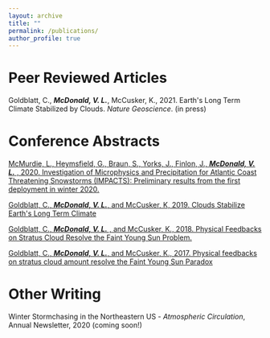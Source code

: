 ```yaml
---
layout: archive
title: ""
permalink: /publications/
author_profile: true
---
```


Peer Reviewed Articles
======================

Goldblatt, C., ***McDonald, V. L.***, McCusker, K., 2021. Earth's Long Term Climate Stabilized by Clouds. *Nature Geoscience*. (in press)

Conference Abstracts
====================

[McMurdie, L., Heymsfield, G., Braun, S., Yorks, J., Finlon, J., ***McDonald, V. L.*** , 2020. Investigation of Microphysics and Precipitation for Atlantic Coast Threatening Snowstorms (IMPACTS): Preliminary results from the first deployment in winter 2020.](https://agu.confex.com/agu/fm20/meetingapp.cgi/Paper/757875)


[Goldblatt, C., ***McDonald, V. L.***, and McCusker, K, 2019. Clouds Stabilize Earth's Long Term Climate](https://ui.adsabs.harvard.edu/abs/2019AGUFM.A11L2768G/abstract)  


[Goldblatt, C., ***McDonald, V. L.*** , and McCusker, K., 2018. Physical Feedbacks on Stratus Cloud Resolve the Faint Young Sun Problem.](https://www.hou.usra.edu/meetings/climatology2018/pdf/2013.pdf)  


[Goldblatt, C., ***McDonald, V. L.***, and McCusker, K., 2017. Physical feedbacks on stratus cloud amount resolve the Faint Young Sun Paradox](https://ui.adsabs.harvard.edu/abs/2017AGUFMPP43E..08G/abstract)




<!--{% if author.googlescholar %}
  You can also find my articles on <u><a href="{{author.googlescholar}}">my Google Scholar profile</a>.</u>
{% endif %}

{% include base_path %}

{% for post in site.publications reversed %}
  {% include archive-single.html %}
{% endfor %}-->

Other Writing
=============

Winter Stormchasing in the Northeastern US - *Atmospheric Circulation*, Annual Newsletter, 2020 (coming soon!)